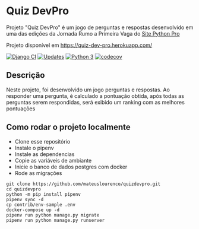 # Quiz DevPro

Projeto "Quiz DevPro" é um jogo de perguntas e respostas desenvolvido em uma das edições da Jornada Rumo a Primeira Vaga do [Site Python Pro](https://www.python.pro.br) 

Projeto disponível em https://quiz-dev-pro.herokuapp.com/

[![Django CI](https://github.com/mateuslourenco/quizdevpro/actions/workflows/django.yml/badge.svg)](https://github.com/mateuslourenco/quizdevpro/actions/workflows/django.yml)
[![Updates](https://pyup.io/repos/github/mateuslourenco/quizdevpro/shield.svg)](https://pyup.io/repos/github/mateuslourenco/quizdevpro/)
[![Python 3](https://pyup.io/repos/github/mateuslourenco/quizdevpro/python-3-shield.svg)](https://pyup.io/repos/github/mateuslourenco/quizdevpro/)
[![codecov](https://codecov.io/gh/mateuslourenco/quizdevpro/branch/main/graph/badge.svg?token=87LLQ6QMFL)](https://codecov.io/gh/mateuslourenco/quizdevpro)


## Descrição
Neste projeto, foi desenvolvido um jogo perguntas e respostas. Ao responder uma pergunta, é calculado a pontuação obtida, após todas as perguntas serem respondidas, será exibido um ranking com as melhores pontuações

## Como rodar o projeto localmente

- Clone esse repositório
- Instale o pipenv 
- Instale as dependencias
- Copie as variáveis de ambiante
- Inicie o banco de dados postgres com docker
- Rode as migrações


```
git clone https://github.com/mateuslourenco/quizdevpro.git
cd quizdevpro
python -m pip install pipenv
pipenv sync -d
cp contrib/env-sample .env
docker-compose up -d
pipenv run python manage.py migrate
pipenv run python manage.py runserver
```

